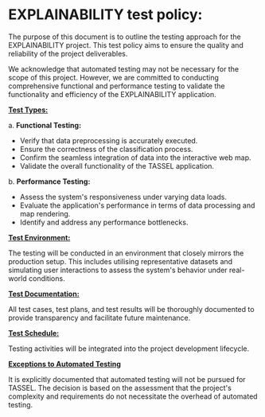 # **EXPLAINABILITY test policy**:

The purpose of this document is to outline the testing approach for the EXPLAINABILITY project. This test policy aims to ensure the quality and reliability of the project deliverables.

We acknowledge that automated testing may not be necessary for the scope of this project. However, we are committed to conducting comprehensive functional and performance testing to validate the functionality and efficiency of the EXPLAINABILITY application.

<u>**Test Types:**</u>

a. **Functional Testing:**
* Verify that data preprocessing is accurately executed.
* Ensure the correctness of the classification process.
* Confirm the seamless integration of data into the interactive web map.
* Validate the overall functionality of the TASSEL application.

b. **Performance Testing:**
* Assess the system's responsiveness under varying data loads.
* Evaluate the application's performance in terms of data processing and map rendering.
* Identify and address any performance bottlenecks.

<u>**Test Environment:**</u>

The testing will be conducted in an environment that closely mirrors the production setup. This includes utilising representative datasets and simulating user interactions to assess the system's behavior under real-world conditions.

<u>**Test Documentation:**</u>

All test cases, test plans, and test results will be thoroughly documented to provide transparency and facilitate future maintenance.

<u>**Test Schedule:**</u>

Testing activities will be integrated into the project development lifecycle.

<u>**Exceptions to Automated Testing**</u>

It is explicitly documented that automated testing will not be pursued for TASSEL. The decision is based on the assessment that the project's complexity and requirements do not necessitate the overhead of automated testing.